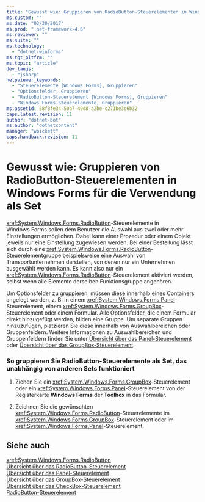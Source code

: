 ```yaml
---
title: "Gewusst wie: Gruppieren von RadioButton-Steuerelementen in Windows&#160;Forms f&#252;r die Verwendung als Set | Microsoft Docs"
ms.custom: ""
ms.date: "03/30/2017"
ms.prod: ".net-framework-4.6"
ms.reviewer: ""
ms.suite: ""
ms.technology: 
  - "dotnet-winforms"
ms.tgt_pltfrm: ""
ms.topic: "article"
dev_langs: 
  - "jsharp"
helpviewer_keywords: 
  - "Steuerelemente [Windows Forms], Gruppieren"
  - "Optionsfelder, Gruppieren"
  - "RadioButton-Steuerelement [Windows Forms], Gruppieren"
  - "Windows Forms-Steuerelemente, Gruppieren"
ms.assetid: 58f8fe34-50b7-49d8-a2be-c271be3c6b32
caps.latest.revision: 11
author: "dotnet-bot"
ms.author: "dotnetcontent"
manager: "wpickett"
caps.handback.revision: 11
---
```

# Gewusst wie: Gruppieren von RadioButton-Steuerelementen in Windows&#160;Forms f&#252;r die Verwendung als Set
<xref:System.Windows.Forms.RadioButton>\-Steuerelemente in Windows Forms sollen dem Benutzer die Auswahl aus zwei oder mehr Einstellungen ermöglichen. Dabei kann einer Prozedur oder einem Objekt jeweils nur eine Einstellung zugewiesen werden.  Bei einer Bestellung lässt sich durch eine <xref:System.Windows.Forms.RadioButton>\-Steuerelementgruppe beispielsweise eine Auswahl von Transportunternehmen darstellen, von denen nur ein Unternehmen ausgewählt werden kann.  Es kann also nur ein <xref:System.Windows.Forms.RadioButton>\-Steuerelement aktiviert werden, selbst wenn alle Elemente derselben Funktionsgruppe angehören.  
  
 Um Optionsfelder zu gruppieren, müssen diese innerhalb eines Containers angelegt werden, z. B. in einem <xref:System.Windows.Forms.Panel>\-Steuerelement, einem <xref:System.Windows.Forms.GroupBox>\-Steuerelement oder einem Formular.  Alle Optionsfelder, die einem Formular direkt hinzugefügt werden, bilden eine Gruppe.  Um separate Gruppen hinzuzufügen, platzieren Sie diese innerhalb von Auswahlbereichen oder Gruppenfeldern.  Weitere Informationen zu Auswahlbereichen und Gruppenfeldern finden Sie unter [Übersicht über das Panel\-Steuerelement](../../../../docs/framework/winforms/controls/panel-control-overview-windows-forms.md) oder [Übersicht über das GroupBox\-Steuerelement](../../../../docs/framework/winforms/controls/groupbox-control-overview-windows-forms.md).  
  
### So gruppieren Sie RadioButton\-Steuerelemente als Set, das unabhängig von anderen Sets funktioniert  
  
1.  Ziehen Sie ein <xref:System.Windows.Forms.GroupBox>\-Steuerelement oder ein <xref:System.Windows.Forms.Panel>\-Steuerelement von der Registerkarte **Windows Forms** der **Toolbox** in das Formular.  
  
2.  Zeichnen Sie die gewünschten <xref:System.Windows.Forms.RadioButton>\-Steuerelemente im <xref:System.Windows.Forms.GroupBox>\-Steuerelement oder im <xref:System.Windows.Forms.Panel>\-Steuerelement.  
  
## Siehe auch  
 <xref:System.Windows.Forms.RadioButton>   
 [Übersicht über das RadioButton\-Steuerelement](../../../../docs/framework/winforms/controls/radiobutton-control-overview-windows-forms.md)   
 [Übersicht über das Panel\-Steuerelement](../../../../docs/framework/winforms/controls/panel-control-overview-windows-forms.md)   
 [Übersicht über das GroupBox\-Steuerelement](../../../../docs/framework/winforms/controls/groupbox-control-overview-windows-forms.md)   
 [Übersicht über das CheckBox\-Steuerelement](../../../../docs/framework/winforms/controls/checkbox-control-overview-windows-forms.md)   
 [RadioButton\-Steuerelement](../../../../docs/framework/winforms/controls/radiobutton-control-windows-forms.md)